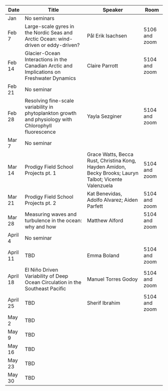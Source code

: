 Date  |  Title                                            |  Speaker                                                                                                |  Room
---------|-----------------------------------------------------|---------------------------------------------------------------------------------------------------------------------|------
Jan | No seminars | 
Feb 7 | Large-scale gyres in the Nordic Seas and Arctic Ocean: wind-driven or eddy-driven? | Pål Erik Isachsen | 5106 and zoom
Feb 14 | Glacier-Ocean Interactions in the Canadian Arctic and Implications on Freshwater Dynamics | Claire Parrott | 5104 and zoom
Feb 21 | No seminar |
Feb 28 | Resolving fine-scale variability in phytoplankton growth and physiology with Chlorophyll fluorescence | Yayla Sezginer | 5104 and zoom
Mar 7 | No seminar | 
Mar 14 | Prodigy Field School Projects pt. 1 | Grace Watts, Becca Rust, Christina Kong, Hayden Amidon, Becky Brooks; Lauryn Talbot; Vicente Valenzuela | 5104 and zoom
Mar 21 | Prodigy Field School Projects pt. 2 | Kat Benevidas, Adolfo Alvarez; Aiden Parfett| 5104 and zoom
Mar 28 | Measuring waves and turbulence in the ocean: why and how | Matthew Alford | 5104 and zoom
April 4 | No seminar |
April 11 | TBD | Emma Boland | 5104 and zoom
April 18 | El Niño Driven Variability of Deep Ocean Circulation in the Southeast Pacific | Manuel Torres Godoy | 5104 and zoom
April 25 | TBD | Sherif Ibrahim | 5104 and zoom
May 2 | TBD |
May 9 | TBD |
May 16 | TBD |
May 23 | TBD |
May 30 | TBD |